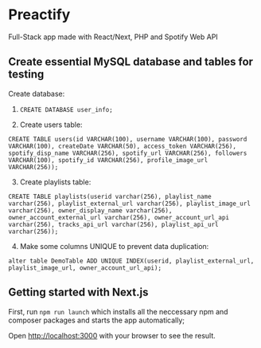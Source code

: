 # Preactify
Full-Stack app made with React/Next, PHP and Spotify Web API


## Create essential MySQL database and tables for testing

Create database:
  1. `CREATE DATABASE user_info;`

  2. Create users table: 

  ```CREATE TABLE users(id VARCHAR(100), username VARCHAR(100), password VARCHAR(100), createDate VARCHAR(50), access_token VARCHAR(256), spotify_disp_name VARCHAR(256), spotify_url VARCHAR(256), followers VARCHAR(100), spotify_id VARCHAR(256), profile_image_url VARCHAR(256));```

  3. Create playlists table:
  
  ```CREATE TABLE playlists(userid varchar(256), playlist_name varchar(256), playlist_external_url varchar(256), playlist_image_url varchar(256), owner_display_name varchar(256), owner_account_external_url varchar(256), owner_account_url_api varchar(256), tracks_api_url varchar(256), playlist_api_url varchar(256));```

  4. Make some columns UNIQUE to prevent data duplication:

  `alter table DemoTable ADD UNIQUE INDEX(userid, playlist_external_url, playlist_image_url, owner_account_url_api);`

## Getting started with Next.js 

First, run `npm run launch` which installs all the neccessary npm and composer packages and starts the app automatically;

Open [http://localhost:3000](http://localhost:3000) with your browser to see the result.

